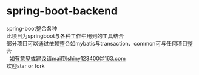 # spring-boot-backend
spring-boot整合各种  
此项目为springboot与各种工作中用到的工具结合  
部分项目可以通过依赖整合如mybatis与transaction、common可与任何项目整合  
   
如有意见或建议请mail到shiny123400@163.com  
欢迎star or fork
